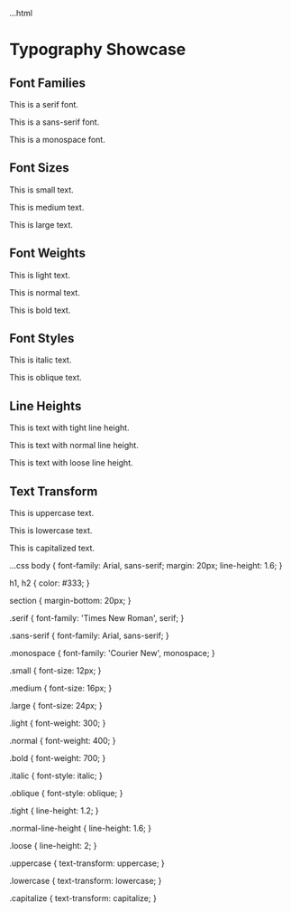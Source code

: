 ...html
     <!DOCTYPE html>
<html lang="en">
<head>
    <meta charset="UTF-8">
    <meta name="viewport" content="width=device-width, initial-scale=1.0">
    <title>Typography Showcase</title>
    <link rel="stylesheet" href="style.css">
</head>
<body>
    <h1>Typography Showcase</h1>
    <section>
        <h2>Font Families</h2>
        <p class="serif">This is a serif font.</p>
        <p class="sans-serif">This is a sans-serif font.</p>
        <p class="monospace">This is a monospace font.</p>
    </section>
    <section>
        <h2>Font Sizes</h2>
        <p class="small">This is small text.</p>
        <p class="medium">This is medium text.</p>
        <p class="large">This is large text.</p>
    </section>
    <section>
        <h2>Font Weights</h2>
        <p class="light">This is light text.</p>
        <p class="normal">This is normal text.</p>
        <p class="bold">This is bold text.</p>
    </section>
    <section>
        <h2>Font Styles</h2>
        <p class="italic">This is italic text.</p>
        <p class="oblique">This is oblique text.</p>
    </section>
    <section>
        <h2>Line Heights</h2>
        <p class="tight">This is text with tight line height.</p>
        <p class="normal-line-height">This is text with normal line height.</p>
        <p class="loose">This is text with loose line height.</p>
    </section>
    <section>
        <h2>Text Transform</h2>
        <p class="uppercase">This is uppercase text.</p>
        <p class="lowercase">This is lowercase text.</p>
        <p class="capitalize">This is capitalized text.</p>
    </section>
</body>
</html>

...css
    body {
    font-family: Arial, sans-serif;
    margin: 20px;
    line-height: 1.6;
}

h1, h2 {
    color: #333;
}

section {
    margin-bottom: 20px;
}

.serif {
    font-family: 'Times New Roman', serif;
}

.sans-serif {
    font-family: Arial, sans-serif;
}

.monospace {
    font-family: 'Courier New', monospace;
}

.small {
    font-size: 12px;
}

.medium {
    font-size: 16px;
}

.large {
    font-size: 24px;
}

.light {
    font-weight: 300;
}

.normal {
    font-weight: 400;
}

.bold {
    font-weight: 700;
}

.italic {
    font-style: italic;
}

.oblique {
    font-style: oblique;
}

.tight {
    line-height: 1.2;
}

.normal-line-height {
    line-height: 1.6;
}

.loose {
    line-height: 2;
}

.uppercase {
    text-transform: uppercase;
}

.lowercase {
    text-transform: lowercase;
}

.capitalize {
    text-transform: capitalize;
}


